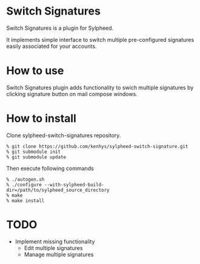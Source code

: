 # Switch Signatures

Switch Signatures is a plugin for Sylpheed.

It implements simple interface to switch multiple 
pre-configured signatures easily associated for your accounts.

# How to use

Switch Signatures plugin adds functionality to swich
multiple signatures by clicking signature button on mail
compose windows.

# How to install

Clone sylpheed-switch-signatures repository.

```
% git clone https://github.com/kenhys/sylpheed-switch-signature.git
% git submodule init
% git submodule update
```

Then execute following commands

```
% ./autogen.sh
% ./configure --with-sylpheed-build-dir=/path/to/sylpheed_source_directory
% make
% make install
```

# TODO

* Implement missing functionality
  - Edit multiple signatures
  - Manage multiple signatures
